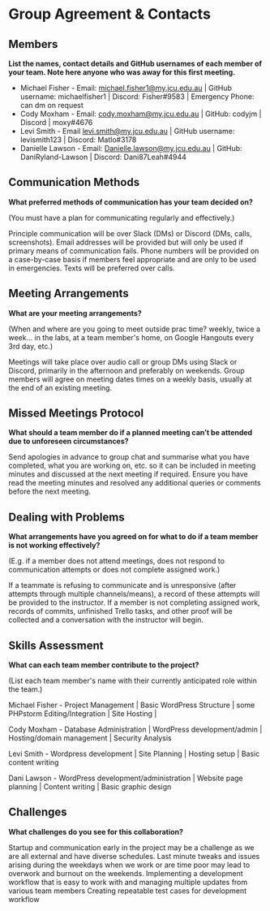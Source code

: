 # Group Agreement & Contacts
## Members
**List the names, contact details and GitHub usernames of each member of your team. Note here anyone who was away for this first meeting.**

 - Michael Fisher - Email: michael.fisher1@my.jcu.edu.au | GitHub username: michaelfisher1 | Discord: Fisher#9583 | Emergency Phone: can dm on request
 - Cody Moxham - Email: cody.moxham@my.jcu.edu.au | GitHub: codyjm | Discord | moxy#4676
 - Levi Smith - Email levi.smith@my.jcu.edu.au | GitHub username: levismith123 | Discord: Matlo#3178
 - Danielle Lawson - Email: Danielle.lawson@my.jcu.edu.au | GitHub: DaniRyland-Lawson | Discord: Dani87Leah#4944

## Communication Methods
**What preferred methods of communication has your team decided on?**

(You must have a plan for communicating regularly and effectively.)

Principle communication will be over Slack (DMs) or Discord (DMs, calls, screenshots). Email addresses will be provided but will only be used if primary means of communication fails. Phone numbers will be provided on a case-by-case basis if members feel appropriate and are only to be used in emergencies. Texts will be preferred over calls.

## Meeting Arrangements
**What are your meeting arrangements?**

(When and where are you going to meet outside prac time? weekly, twice a week... in the labs, at a team member's home, on Google Hangouts every 3rd day, etc.)

Meetings will take place over audio call or group DMs using Slack or Discord, primarily in the afternoon and preferably on weekends. Group members will agree on meeting dates times on a weekly basis, usually at the end of an existing meeting.

## Missed Meetings Protocol
**What should a team member do if a planned meeting can’t be attended due to unforeseen circumstances?**

Send apologies in advance to group chat and summarise what you have completed, what you are working on, etc. so it can be included in meeting minutes and discussed at the next meeting if required. Ensure you have read the meeting minutes and resolved any additional queries or comments before the next meeting.

## Dealing with Problems
**What arrangements have you agreed on for what to do if a team member is not working effectively?**

(E.g. if a member does not attend meetings, does not respond to communication attempts or does not complete assigned work.)

If a teammate is refusing to communicate and is unresponsive (after attempts through multiple channels/means), a record of these attempts will be provided to the instructor. If a member is not completing assigned work, records of commits, unfinished Trello tasks, and other proof will be collected and a conversation with the instructor will begin.

## Skills Assessment
**What can each team member contribute to the project?**

(List each team member's name with their currently anticipated role within the team.)

Michael Fisher - Project Management | Basic WordPress Structure | some PHPstorm Editing/Integration | Site Hosting |

Cody Moxham - Database Administration | WordPress development/admin | Hosting/domain management | Security Analysis

Levi Smith - Wordpress development | Site Planning | Hosting setup | Basic content writing

Dani Lawson - WordPress development/administration | Website page planning | Content writing | Basic graphic design

## Challenges
**What challenges do you see for this collaboration?**

Startup and communication early in the project may be a challenge as we are all external and have diverse schedules. Last minute tweaks and issues arising during the weekdays when we work or are time poor may lead to overwork and burnout on the weekends.
Implementing a development workflow that is easy to work with and managing multiple updates from various team members
Creating repeatable test cases for development workflow
